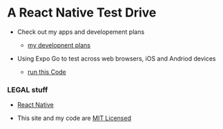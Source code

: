 # A React Native Test Drive

- Check out my apps and developement plans
   - [my developnent plans](./about.md)

- Using Expo Go to test across web browsers, iOS and Andriod devices 
   - [run this Code](https://reactnative.dev/docs/environment-setup)

### LEGAL stuff
  - [React Native](https://github.com/facebook/react-native?tab=readme-ov-file#-license) 
  
  - This site and my code are [MIT Licensed](./LICENSE)
